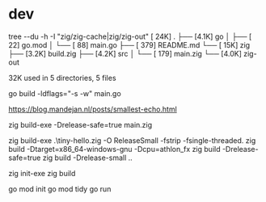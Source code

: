 # dev
tree --du -h -I "zig/zig-cache|zig/zig-out"
[ 24K]  .
├── [4.1K]  go
│   ├── [  22]  go.mod
│   └── [  88]  main.go
├── [ 379]  README.md
└── [ 15K]  zig
    ├── [3.2K]  build.zig
    ├── [4.2K]  src
    │   └── [ 179]  main.zig
    └── [4.0K]  zig-out

  32K used in 5 directories, 5 files
  

go build -ldflags="-s -w" main.go

https://blog.mandejan.nl/posts/smallest-echo.html

zig build-exe -Drelease-safe=true main.zig

zig build-exe .\tiny-hello.zig -O ReleaseSmall -fstrip -fsingle-threaded.
zig build -Dtarget=x86_64-windows-gnu -Dcpu=athlon_fx
zig build -Drelease-safe=true
zig build -Drelease-small
..

zig init-exe
zig build

go mod init
go mod tidy
go run